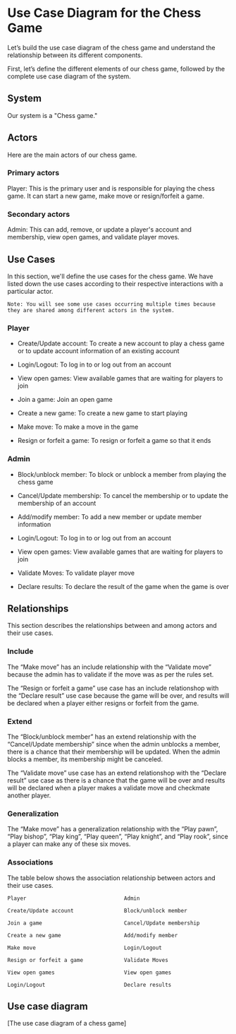 # Use Case Diagram for the Chess Game
Let’s build the use case diagram of the chess game and understand the relationship between its different components.

First, let’s define the different elements of our chess game, followed by the complete use case diagram of the system.


## System
Our system is a "Chess game."

## Actors
Here are the main actors of our chess game.

### Primary actors
Player: This is the primary user and is responsible for playing the chess game. It can start a new game, make move or resign/forfeit a game.

### Secondary actors
Admin: This can add, remove, or update a player's account and membership, view open games, and validate player moves.

## Use Cases
In this section, we'll define the use cases for the chess game. We have listed down the use cases according to their respective interactions with a particular actor.
```
Note: You will see some use cases occurring multiple times because they are shared among different actors in the system.
```
### Player
- Create/Update account: To create a new account to play a chess game or to update account information of an existing account

- Login/Logout: To log in to or log out from an account

- View open games: View available games that are waiting for players to join

- Join a game: Join an open game

- Create a new game: To create a new game to start playing

- Make move: To make a move in the game

- Resign or forfeit a game: To resign or forfeit a game so that it ends

### Admin
- Block/unblock member: To block or unblock a member from playing the chess game

- Cancel/Update membership: To cancel the membership or to update the membership of an account

- Add/modify member: To add a new member or update member information

- Login/Logout: To log in to or log out from an account

- View open games: View available games that are waiting for players to join

- Validate Moves: To validate player move

- Declare results: To declare the result of the game when the game is over

## Relationships
This section describes the relationships between and among actors and their use cases.


### Include
The “Make move” has an include relationship with the “Validate move” because the admin has to validate if the move was as per the rules set.

The “Resign or forfeit a game” use case has an include relationshop with the “Declare result” use case because the game will be over, and results will be declared when a player either resigns or forfeit from the game.

### Extend
The “Block/unblock member” has an extend relationship with the “Cancel/Update membership” since when the admin unblocks a member, there is a chance that their membership will be updated. When the admin blocks a member, its membership might be canceled.

The “Validate move” use case has an extend relationshop with the “Declare result” use case as there is a chance that the game will be over and results will be declared when a player makes a validate move and checkmate another player.


### Generalization
The “Make move” has a generalization relationship with the “Play pawn”, “Play bishop”, “Play king”, “Play queen”, “Play knight”, and “Play rook”, since a player can make any of these six moves.

### Associations
The table below shows the association relationship between actors and their use cases.
```
Player                               Admin

Create/Update account                Block/unblock member

Join a game                          Cancel/Update membership

Create a new game                    Add/modify member

Make move                            Login/Logout

Resign or forfeit a game             Validate Moves

View open games                      View open games

Login/Logout                         Declare results
```


## Use case diagram

[The use case diagram of a chess game]
